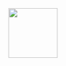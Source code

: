 <div id="header" align="center">
  <img src="https://giphy.com/embed/PJkRFTRNtXJjq.gif" width="100"/>
</div>


